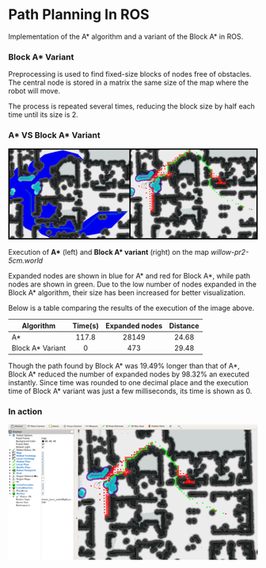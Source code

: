 # Path Planning In ROS

Implementation of the A\* algorithm and a variant of the Block A\* in ROS.

### Block A\* Variant

Preprocessing is used to find fixed-size blocks of nodes free of obstacles. The central node is stored in a matrix the same size of the map where the robot will move.

The process is repeated several times, reducing the block size by half each time until its size is 2.

### A\* VS Block A\* Variant

![Comparison](https://raw.githubusercontent.com/FedericoGarciaGarcia/PathPlanningInROS/master/PathPlanningInROS/Pictures/3_a.png)

Execution of **A\*** (left) and **Block A\* variant** (right) on the map *willow-pr2-5cm.world*

Expanded nodes are shown in blue for A\* and red for Block A\*, while path nodes are shown in green. Due to the low number of nodes expanded in the Block A\* algorithm, their size has been increased for better visualization.

Below is a table comparing the results of the execution of the image above.

| Algorithm         |  Time(s)      |  Expanded nodes | Distance |
|-------------------|:-------------:|:---------------:|:--------:|
| A\*               | 117.8         | 28149           | 24.68    |
| Block A\* Variant | 0             | 473             | 29.48    |


Though the path found by Block A\* was 19.49% longer than that of A\*, Block A\* reduced the number of expanded nodes by 98.32% an executed instantly. Since time was rounded to one decimal place and the execution time of Block A\* variant was just a few milliseconds, its time is shown as 0.

### In action

![Title](https://raw.githubusercontent.com/FedericoGarciaGarcia/PathPlanningInROS/master/PathPlanningInROS/Pictures/3_ba256.png)
